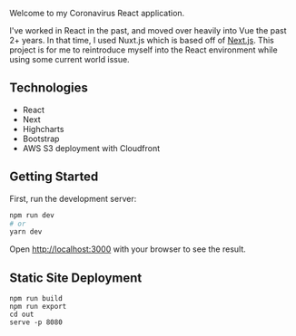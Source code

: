 Welcome to my Coronavirus React application.

I've worked in React in the past, and moved over heavily into Vue the past 2+ years. In that time, I used Nuxt.js which is based off of [Next.js](https://nextjs.org/). This project is for me to reintroduce myself into the React environment while using some current world issue.

## Technologies
* React
* Next
* Highcharts
* Bootstrap
* AWS S3 deployment with Cloudfront

## Getting Started

First, run the development server:

```bash
npm run dev
# or
yarn dev
```

Open [http://localhost:3000](http://localhost:3000) with your browser to see the result.

## Static Site Deployment
```
npm run build
npm run export
cd out
serve -p 8080
```

